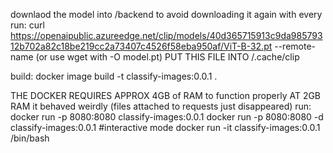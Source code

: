 downlaod the model into /backend to avoid downloading it again with every run:
curl https://openaipublic.azureedge.net/clip/models/40d365715913c9da98579312b702a82c18be219cc2a73407c4526f58eba950af/ViT-B-32.pt --remote-name
(or use wget with -O model.pt)
PUT THIS FILE INTO /.cache/clip


build:
docker image build -t classify-images:0.0.1 .


THE DOCKER REQUIRES APPROX 4GB of RAM to function properly
AT 2GB RAM it behaved weirdly (files attached to requests just disappeared)
run:
docker run -p 8080:8080 classify-images:0.0.1
docker run -p 8080:8080 -d classify-images:0.0.1
#interactive mode
docker run -it classify-images:0.0.1 /bin/bash 


